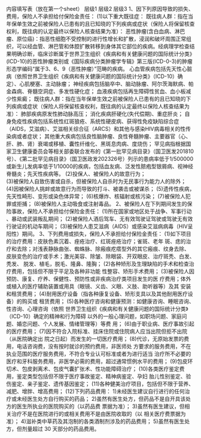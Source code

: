 内容填写表（放在第一个sheet）
	层级1	层级2	层级3
	1、因下列原因导致的损失、费用，保险人不承担给付保险金责任：
	(1)以下重大既往症：
	既往病人群：指在当年保单生效之前被保险人已患有的且已知晓的下列疾病或症状（保险人将保留核查权利，既往病的认定最终以保险人核查结果为准）： 恶性肿瘤(含白血病、淋巴瘤、原位癌)：指恶性细胞不受控制的进行性增长和扩散，浸润和破坏周围正常组织，可以经血管、淋巴管和体腔扩散转移到身体其它部位的疾病。经病理学检查结果明确诊断，临床诊断属于世界卫生组织《疾病和有关健康问题的国际统计分类》(ICD-10)的恶性肿瘤类别或《国际疾病分类肿瘤学专辑》第三版(ICD-0-3)的肿瘤形态学编码“属于3、6、9（恶性肿瘤）”范畴的疾病。 心血管疾病包括先天性心脏病（依照世界卫生组织《疾病和有关健康问题的国际统计分类》（ICD-10）确定）、心肌梗塞、主动脉瘤； 神经疾病包括脑卒中、脑动脉瘤、阿尔茨海默病、帕金森病、脊髓空洞症、多发性硬化症； 血液疾病包括再生障碍性贫血、血小板减少性紫癜；
	既往病人群：指在当年保单生效之前被保险人已患有的且已知晓的下列疾病或症状（保险人将保留核查权利，既往病的认定最终以保险人核查结果为准）： 肺部疾病原发性肺动脉高压； 消化疾病肝硬化(失代偿期)、重症肝炎； 自身免疫性疾病包括系统性红斑狼疮、系统性硬皮病、获得性免疫缺陷综合症（AIDS，艾滋病）、艾滋相关综合征（ARCS）和其他与感染HIV病毒相关的性传染病或者症状； 其他重大疾病包括良性脑肿瘤、良性脊髓肿瘤、主要器官（心、肝、肺、肾）衰竭或移植、囊性纤维化、黑斑息肉病、度烧伤； 罕见病指根据国家卫生健康委员会等相关部委联合发布的《第一批罕见病目录》（国卫医发201810号）、《第二批罕见病目录》（国卫医政发202326号）列示的患病率低于1/500000或新生儿发病率低于1/10000的疾病，包括血友病、泛发性脓疱型银屑病、视神经脊髓炎；先天性疾病等。
		(2)投保人、被保险人的故意行为；	 
		(3)被保险人自致伤害或自杀，但被保险人自杀时为无民事行为能力人的除外； 	 
		(4)因被保险人挑衅或故意行为而导致的打斗、被袭击或被谋杀； 
		(5)遗传性疾病，先天性畸形、变形或染色体异常； 
		(6)核爆炸、核辐射或核污染； 
		(7)被保险人犯罪或拒捕；
		(8)被保险人主动吸食或注射毒品。
	2、被保险人在下列期间发生的保险事故，保险人不承担给付保险金责任：
		(1)所在国家或地区处于战争、军事行动 、暴动或武装叛乱期间； 
		(2)被保险人酒后驾车、无有效驾驶证驾驶或驾驶无有效行驶证的机动车期间； 
		(3)被保险人患艾滋病（AIDS）或感染艾滋病病毒（HIV呈阳性）期间。
	3、下列费用或损失，保险人不承担给付保险金责任：
		(1)如下项目的治疗费用：皮肤色素沉着、痤疮治疗、红斑痤疮治疗；雀斑、老年 斑、痣的治疗和去除；对浅表静脉曲张、蜘蛛脉、除瘢痕疙瘩型外的其它瘢痕、纹身去除、 皮肤变色的治疗或手术；激光美容、除皱、除眼袋、开双眼皮、治疗斑秃、白发、秃发、 脱发、植毛，脱毛、隆鼻、隆胸；
		(2)各种矫形及生理缺陷的手术和检查治疗费用，包括但不限于平足及各种非功能 性整容、矫形手术费用；
		(3)被保险人因预防、康复、疗养、保健性、预防性或非疾病治疗类项目发生的医 疗费用；体外或植入的医疗辅助装置或用具（眼镜、义齿、义眼、义肢、助听器等）及其 安装和租赁费用； 
		(4)耐用医疗设备（指各种康复设备、矫形支具以及其他耐用医疗设备）的购买或 租赁费用；
		(5)各种医疗咨询和健康预测：如健康咨询、睡眠咨询、性咨询、心理咨询（依照 世界卫生组织《疾病和有关健康问题的国际统计分类》（ICD-10）确定的精神和行为障碍 以外的一般心理问题，如职场问题、家庭问题、婚恋问题、个人发展、情绪管理等）等费 用； 
		(6)由于职业病、医疗事故引起的医疗费用；
		(7)因不符合入院标准、挂床住院或住院病人应当出院但拒不出院（从医院确定出 院之日起）而发生的一切医疗费用；
		(8)代诊，无原始发票的费用，电话咨询费，没有按时就诊的预约费用，非医师处 方要求的服务费用，不在执业范围的医疗服务费用，不符合专业认可标准或者为进行适当 治疗所不必要的医疗和牙科服务费用，非医学必需的费用，超过通常惯例水平的费用； 
		(9)包皮环切术、包皮剥离术、包皮气囊扩张术、性功能障碍治疗；
		(10)各类医疗鉴定费用，鉴定类型包括但不限于医疗事故鉴定、精神病鉴定、孕妇 胎儿性别鉴定、验伤鉴定、亲子鉴定、遗传基因鉴定；
		(11)各种健美治疗项目，包括但不限于营养、减肥、增胖、增高费用； 
		(12)下列药品费用：
			 1)未经医生建议自行进行的任何治疗或未经医生处方自行购买的药品；
			 2)虽然有医生处方，但药品不是自开具该处方的医生所执业的医院购买的（以药品费 票据为准）；
			 3)虽然有医生建议，但相关治疗不是在医院进行的或相关费用不是由医院收取的（以 相关医疗费票据为准）；
			 4)滋补类中草药及其泡制的各类酒制剂涉及的药品费用；
			 5)虽然有医生处方，但剂量超过 30 天部分的药品费用。


